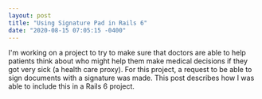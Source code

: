 ```yaml
---
layout: post
title: "Using Signature Pad in Rails 6"
date: "2020-08-15 07:05:15 -0400"
---
```


I'm working on a project to try to make sure that doctors are able to help patients think about who might help them make medical decisions if they got very sick (a health care proxy). For this project, a request to be able to sign documents with a signature was made. This post describes how I was able to include this in a Rails 6 project.


